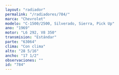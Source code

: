 ```yaml
---
layout: "radiador"
permalink: "/radiadores/784/"
marca: "Chevrolet"
modelo: "C-1500/2500, Silverado, Sierra, Pick Up"
ano: "1969"
motor: "L6 292, V8 350"
transmision: "Estándar"
parte: "63064"
clima: "Con clima"
alto: "28 5/16"
ancho: "17 1/2"
observaciones: ""
id: "784"
---
```


